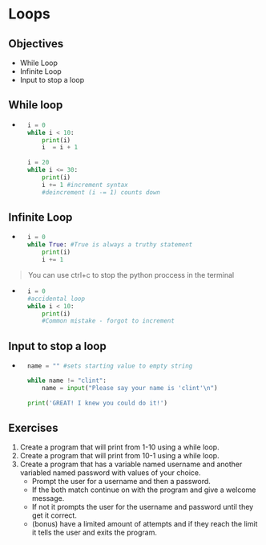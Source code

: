 # Loops
## Objectives
- While Loop
- Infinite Loop
- Input to stop a loop

## While loop
- ```python
    i = 0
    while i < 10:
        print(i)
        i  = i + 1
    
    i = 20
    while i <= 30:
        print(i)
        i += 1 #increment syntax
        #deincrement (i -= 1) counts down

## Infinite Loop
- ```python
    i = 0
    while True: #True is always a truthy statement
        print(i)
        i += 1
> You can use ctrl+c to stop the python proccess in the terminal

- ```python
    i = 0
    #accidental loop
    while i < 10:
        print(i)
        #Common mistake - forgot to increment

## Input to stop a loop
- ```python
    name = "" #sets starting value to empty string

    while name != "clint":
        name = input("Please say your name is 'clint'\n")
    
    print('GREAT! I knew you could do it!')

## Exercises
1. Create a program that will print from 1-10 using a while loop.
2. Create a program that will print from 10-1 using a while loop.
3. Create a program that has a variable named username and another variabled named password with values of your choice.
    - Prompt the user for a username and then a password.
    - If the both match continue on with the program and give a welcome message.
    - If not it prompts the user for the username and password until they get it correct.
    - (bonus) have a limited amount of attempts and if they reach the limit it tells the user and exits the program.